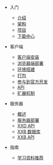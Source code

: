 * <i class="icon far fa-smile-beam"></i> 入门

  * [介绍](README)
  * [架构](arch)
  * [项目](project)
  * [下载中心](download)

* <i class="icon fas fa-laptop-code"></i> 客户端

  * [客户端安装](client-install)
  * [浏览器端部署](browser-deploy)
  * [环境搭建](client/start)
  * [打包](client/package.md)
  * [参与到官方开发](client/contribute.md)
  * [API](client/api.md)
  * [扩展机制](client/extension.md)

* <i class="icon fas fa-running"></i> 服务器

  * [概述](server/summary)
  * [服务器部署](server/deploy)
  * [XXD API](server/xxd-api)
  * [XXB 数据库](server/xxb-api)
  * [XXB API](server/xxb-api)


* <i class="icon far fa-compass"></i> 指南

  * [学习资料推荐](guide/learn)

